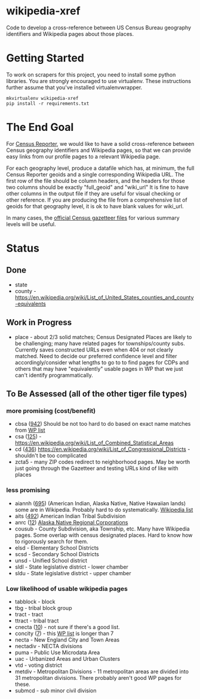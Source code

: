 wikipedia-xref
==============

Code to develop a cross-reference between US Census Bureau geography identifiers and Wikipedia pages about those places.

Getting Started
===============
To work on scrapers for this project, you need to install some python libraries. You are strongly encouraged to use virtualenv. These instructions further assume that you've installed virtualenvwrapper.

```
mkvirtualenv wikipedia-xref
pip install -r requirements.txt
```

The End Goal
============
For [Census Reporter](http://censusreporter.org), we would like to have a solid cross-reference between Census geography identifiers and Wikipedia pages, so that we can provide easy links from our profile pages to a relevant Wikipedia page.

For each geography level, produce a datafile which has, at minimum, the full Census Reporter geoids and a single corresponding Wikipedia URL. The first row of the file should be column headers, and the headers for those two columns should be exactly "full_geoid" and "wiki_url" It is fine to have other columns in the output file if they are useful for visual checking or other reference. If you are producing the file from a comprehensive list of geoids for that geography level, it is ok to have blank values for wiki_url.

In many cases, the [official Census gazetteer files](http://www.census.gov/geo/maps-data/data/gazetteer2013.html) for various summary levels will be useful.

Status
======
## Done

* state 
* county - https://en.wikipedia.org/wiki/List_of_United_States_counties_and_county-equivalents

## Work in Progress

* place - about 2/3 solid matches; Census Designated Places are likely to be challenging; many have related pages for townships/county subs. Currently saves constructed URLs even when 404 or not clearly matched. Need to decide our preferred confidence level and filter accordingly/consider what lengths to go to to find pages for CDPs and others that may have "equivalently" usable pages in WP that we just can't identify programmatically.

## To Be Assessed (all of the other tiger file types)
### more promising (cost/benefit)
* cbsa ([942](http://www.census.gov/geo/maps-data/data/tallies/national_geo_tallies.html)) Should be not too hard to do based on exact name matches from [WP list](https://en.wikipedia.org/wiki/List_of_Core_Based_Statistical_Areas)
* csa ([125](http://www.census.gov/geo/maps-data/data/tallies/national_geo_tallies.html)) - https://en.wikipedia.org/wiki/List_of_Combined_Statistical_Areas
* cd ([436](http://www.census.gov/geo/maps-data/data/tallies/national_geo_tallies.html)) https://en.wikipedia.org/wiki/List_of_Congressional_Districts - shouldn't be too complicated
* zcta5 - many ZIP codes redirect to neighborhood pages. May be worth just going through the Gazetteer and testing URLs kind of like with places

### less promising
* aiannh ([695](http://www.census.gov/geo/maps-data/data/tallies/national_geo_tallies.html)) (American Indian, Alaska Native, Native Hawaiian lands) some are in Wikipedia. Probably hard to do systematically. [Wikipedia list](https://en.wikipedia.org/wiki/List_of_Indian_reservations_in_the_United_States)
* aits ([492](http://www.census.gov/geo/maps-data/data/tallies/national_geo_tallies.html)) American Indian Tribal Subdivision
* anrc ([12](http://www.census.gov/geo/maps-data/data/tallies/national_geo_tallies.html)) [Alaska Native Regional Corporations](https://en.wikipedia.org/wiki/Alaska_Native_Regional_Corporations)
* cousub - County Subdivision, aka Township, etc. Many have Wikipedia pages. Some overlap with census designated places. Hard to know how to rigorously search for them.
* elsd - Elementary School Districts
* scsd - Secondary School Districts
* unsd - Unified School district
* sldl - State legislative district - lower chamber
* sldu - State legislative district - upper chamber

### Low likelihood of usable wikipedia pages
* tabblock - block
* tbg - tribal block group
* tract - tract
* ttract - tribal tract
* cnecta ([10](http://www.census.gov/geo/maps-data/data/tallies/national_geo_tallies.html)) - not sure if there's a good list.
* concity ([7](http://www.census.gov/geo/maps-data/data/tallies/national_geo_tallies.html)) - this [WP list](https://en.wikipedia.org/wiki/Consolidated_city-county#List_of_consolidated_city-counties) is longer than 7 
* necta - New England City and Town Areas
* nectadiv - NECTA divisions
* puma - Public Use Microdata Area
* uac - Urbanized Areas and Urban Clusters
* vtd - voting district
* metdiv - Metropolitan Divisions - 11 metropolitan areas are divided into 31 metropolitan divisions. There probably aren't good WP pages for these.
* submcd - sub minor civil division
